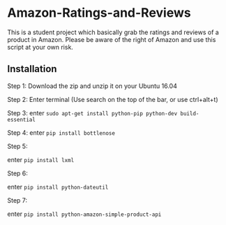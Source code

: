 # Amazon-Ratings-and-Reviews
This is a student project which basically grab the ratings and reviews of a product in Amazon. Please be aware of the right of Amazon and use this script at your own risk.

## Installation

Step 1:
Download the zip and unzip it on your Ubuntu 16.04

Step 2:
Enter terminal (Use search on the top of the bar, or use ctrl+alt+t)

Step 3:
enter `sudo apt-get install python-pip python-dev build-essential`

Step 4:
enter `pip install bottlenose`

Step 5:

enter `pip install lxml`

Step 6:

enter `pip install python-dateutil`

Step 7:

enter `pip install python-amazon-simple-product-api`
